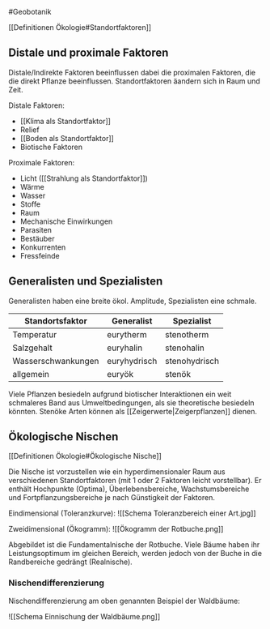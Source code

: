 #Geobotanik 

[[Definitionen Ökologie#Standortfaktoren]]

## Distale und proximale Faktoren

Distale/Indirekte Faktoren beeinflussen dabei die proximalen Faktoren, die die direkt Pflanze beeinflussen. Standortfaktoren äandern sich in Raum und Zeit.

Distale Faktoren:
- [[Klima als Standortfaktor]] 
- Relief
- [[Boden als Standortfaktor]]
- Biotische Faktoren

Proximale Faktoren:
- Licht ([[Strahlung als Standortfaktor]])
- Wärme
- Wasser
- Stoffe
- Raum
- Mechanische Einwirkungen
- Parasiten
- Bestäuber
- Konkurrenten
- Fressfeinde

## Generalisten und Spezialisten

Generalisten haben eine breite ökol. Amplitude, Spezialisten eine schmale. 

| Standortsfaktor    | Generalist   | Spezialist    |
| ------------------ | ------------ | ------------- |
| Temperatur         | eurytherm    | stenotherm    |
| Salzgehalt         | euryhalin    | stenohalin    |
| Wasserschwankungen | euryhydrisch | stenohydrisch |
| allgemein          | euryök       | stenök       |

Viele Pflanzen besiedeln aufgrund biotischer Interaktionen ein weit schmaleres Band aus Umweltbedingungen, als sie theoretische besiedeln könnten. Stenöke Arten können als [[Zeigerwerte|Zeigerpflanzen]] dienen.

## Ökologische Nischen

[[Definitionen Ökologie#Ökologische Nische]]

Die Nische ist vorzustellen wie ein hyperdimensionaler Raum aus verschiedenen Standortfaktoren (mit 1 oder 2 Faktoren leicht vorstellbar). Er enthält Hochpunkte (Optima), Überlebensbereiche, Wachstumsbereiche und Fortpflanzungsbereiche je nach Günstigkeit der Faktoren. 

Eindimensional (Toleranzkurve): 
![[Schema Toleranzbereich einer Art.jpg]]

Zweidimensional (Ökogramm):
![[Ökogramm der Rotbuche.png]]

Abgebildet ist die Fundamentalnische der Rotbuche. Viele Bäume haben ihr Leistungsoptimum im gleichen Bereich, werden jedoch von der Buche in die Randbereiche gedrängt (Realnische).

### Nischendifferenzierung

Nischendifferenzierung am oben genannten Beispiel der Waldbäume:

![[Schema Einnischung der Waldbäume.png]]